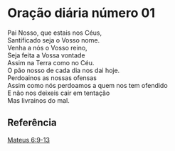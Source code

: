 # Oração diária número 01

Pai Nosso, que estais nos Céus,  
Santificado seja o Vosso nome.  
Venha a nós o Vosso reino,  
Seja feita a Vossa vontade  
Assim na Terra como no Céu.  
O pão nosso de cada dia nos dai hoje.  
Perdoai­nos as nossas ofensas  
Assim como nós perdoamos a quem nos tem ofendido  
E não nos deixeis cair em tentação  
Mas livrai­nos do mal.  

## Referência

[Mateus 6:9-13](https://www.bibliaon.com/versiculo/mateus_6_9-13/)

